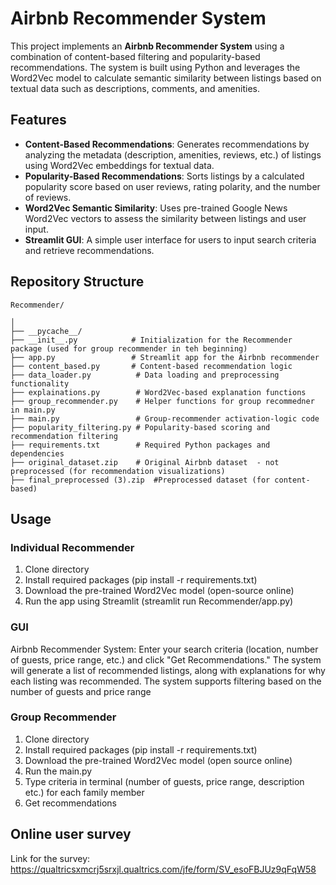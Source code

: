 # Airbnb Recommender System

This project implements an **Airbnb Recommender System** using a combination of content-based filtering and popularity-based recommendations. The system is built using Python and leverages the Word2Vec model to calculate semantic similarity between listings based on textual data such as descriptions, comments, and amenities.

## Features

- **Content-Based Recommendations**: Generates recommendations by analyzing the metadata (description, amenities, reviews, etc.) of listings using Word2Vec embeddings for textual data.
- **Popularity-Based Recommendations**: Sorts listings by a calculated popularity score based on user reviews, rating polarity, and the number of reviews.
- **Word2Vec Semantic Similarity**: Uses pre-trained Google News Word2Vec vectors to assess the similarity between listings and user input.
- **Streamlit GUI**: A simple user interface for users to input search criteria and retrieve recommendations.

## Repository Structure

```
Recommender/

│
├── __pycache__/           
├── __init__.py            # Initialization for the Recommender package (used for group recommender in teh beginning)
├── app.py                 # Streamlit app for the Airbnb recommender
├── content_based.py       # Content-based recommendation logic
├── data_loader.py          # Data loading and preprocessing functionality
├── explainations.py        # Word2Vec-based explanation functions
├── group_recommender.py    # Helper functions for group recommedner in main.py
├── main.py                 # Group-recommender activation-logic code
├── popularity_filtering.py # Popularity-based scoring and recommendation filtering
├── requirements.txt        # Required Python packages and dependencies
├── original_dataset.zip    # Original Airbnb dataset  - not preprocessed (for recommendation visualizations)
├── final_preprocessed (3).zip  #Preprocessed dataset (for content-based)

```

## Usage

### Individual Recommender

1) Clone directory
2) Install required packages (pip install -r requirements.txt)
3) Download the pre-trained Word2Vec model (open-source online)
4) Run the app using Streamlit (streamlit run Recommender/app.py)

### GUI

Airbnb Recommender System: Enter your search criteria (location, number of guests, price range, etc.) and click "Get Recommendations." The system will generate a list of recommended listings, along with explanations for why each listing was recommended.
The system supports filtering based on the number of guests and price range

### Group Recommender

1) Clone directory
2) Install required packages (pip install -r requirements.txt)
3) Download the pre-trained Word2Vec model (open source online)
4) Run the main.py
5) Type criteria in terminal (number of guests, price range, description etc.) for each family member
6) Get recommendations

## Online user survey

Link for the survey: https://qualtricsxmcrj5srxjl.qualtrics.com/jfe/form/SV_esoFBJUz9qFqW58
